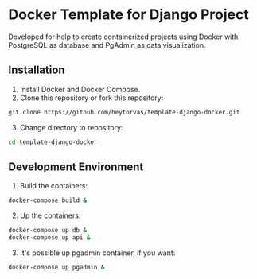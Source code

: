 # Docker Template for Django Project

Developed for help to create containerized projects using Docker with PostgreSQL as database and PgAdmin as data visualization.

## Installation
1. Install Docker and Docker Compose.
2. Clone this repository or fork this repository:
```bash
git clone https://github.com/heytorvas/template-django-docker.git
```
3. Change directory to repository:
```bash
cd template-django-docker
```
## Development Environment
1. Build the containers:
```bash
docker-compose build &
```
2. Up the containers:
```bash
docker-compose up db &
docker-compose up api &
```
3. It's possible up pgadmin container, if you want:
```bash
docker-compose up pgadmin &
```
